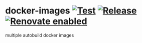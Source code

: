 # docker-images [![Test](https://github.com/VisualOn/docker-images/workflows/Test/badge.svg)](https://github.com/VisualOn/docker-images/actions?query=workflow%3ATest)  [![Release](https://github.com/VisualOn/docker-images/workflows/Release/badge.svg)](https://github.com/VisualOn/docker-images/actions?query=workflow%3ARelease) [![Renovate enabled](https://img.shields.io/badge/renovate-enabled-brightgreen.svg)](https://renovatebot.com/)

multiple autobuild docker images
